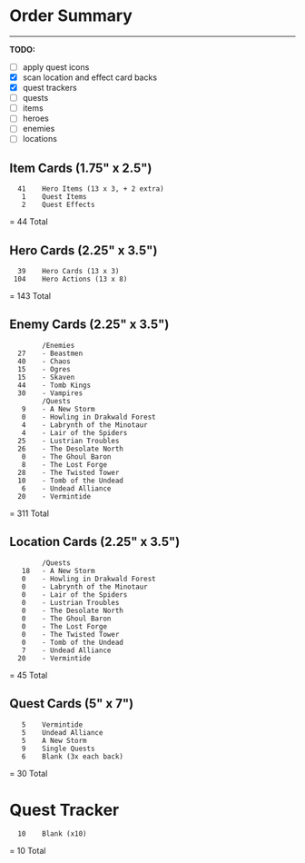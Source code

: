 
# Order Summary
----

**TODO:**
- [ ] apply quest icons
- [x] scan location and effect card backs
- [x] quest trackers
- [ ] quests
- [ ] items
- [ ] heroes
- [ ] enemies
- [ ] locations

## Item Cards (1.75" x 2.5")
	  41	Hero Items (13 x 3, + 2 extra)
	   1	Quest Items
	   2	Quest Effects
   =  44	Total
	
## Hero Cards (2.25" x 3.5")
	  39	Hero Cards (13 x 3)
	 104	Hero Actions (13 x 8)
   = 143	Total

## Enemy Cards (2.25" x 3.5")
			/Enemies
	  27	- Beastmen
	  40	- Chaos
	  15	- Ogres
	  15	- Skaven
	  44	- Tomb Kings
	  30	- Vampires
			/Quests
	   9	- A New Storm
	   0	- Howling in Drakwald Forest
	   4	- Labrynth of the Minotaur
	   4	- Lair of the Spiders
	  25	- Lustrian Troubles
	  26	- The Desolate North
	   0	- The Ghoul Baron
	   8	- The Lost Forge
	  28	- The Twisted Tower
	  10	- Tomb of the Undead
	   6	- Undead Alliance
	  20	- Vermintide
   = 311	Total

## Location Cards (2.25" x 3.5")
			/Quests
	   18	- A New Storm
	   0	- Howling in Drakwald Forest
	   0	- Labrynth of the Minotaur
	   0	- Lair of the Spiders
	   0	- Lustrian Troubles
	   0	- The Desolate North
	   0	- The Ghoul Baron
	   0	- The Lost Forge
	   0	- The Twisted Tower
	   0	- Tomb of the Undead
	   7	- Undead Alliance
	  20	- Vermintide
   =  45	Total

## Quest Cards (5" x 7")
	   5	Vermintide
	   5	Undead Alliance
	   5 	A New Storm
	   9	Single Quests
	   6	Blank (3x each back)
   =  30    Total

# Quest Tracker
	  10	Blank (x10)
   =  10    Total
